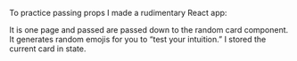 To practice passing props I made a rudimentary React app:

It is one page and passed are passed down to the random card component.
It generates random emojis for you to “test your intuition.”
I stored the current card in state.
